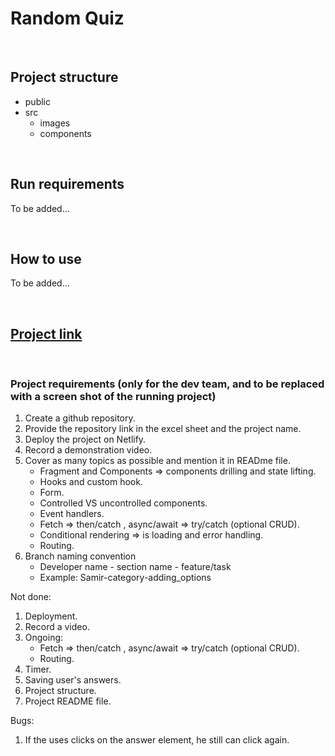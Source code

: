 # Random Quiz

&nbsp;

## Project structure

- public
- src
  - images
  - components

&nbsp;

## Run requirements

To be added...

&nbsp;

## How to use

To be added...

&nbsp;

## [Project link](https://friendly-zuccutto-6ceda0.netlify.app/)

&nbsp;

### Project requirements (only for the dev team, and to be replaced with a screen shot of the running project)

1. Create a github repository.
2. Provide the repository link in the excel sheet and the project name.
3. Deploy the project on Netlify.
4. Record a demonstration video.
5. Cover as many topics as possible and mention it in READme file.
    - Fragment and Components => components drilling and state lifting.
    - Hooks and custom hook.
    - Form.
    - Controlled VS uncontrolled components.
    - Event handlers.
    - Fetch => then/catch , async/await => try/catch (optional CRUD).
    - Conditional rendering => is loading and error handling.
    - Routing.
6. Branch naming convention
    - Developer name - section name - feature/task
    - Example: Samir-category-adding_options

Not done:

1. Deployment.
2. Record a video.
3. Ongoing:
    - Fetch => then/catch , async/await => try/catch (optional CRUD).
    - Routing.
4. Timer.
5. Saving user's answers.
6. Project structure.
7. Project README file.

Bugs:

1. If the uses clicks on the answer element, he still can click again.
